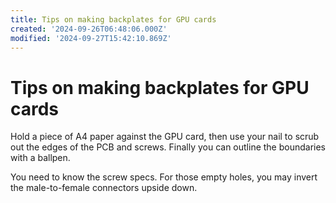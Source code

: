 ```yaml
---
title: Tips on making backplates for GPU cards
created: '2024-09-26T06:48:06.000Z'
modified: '2024-09-27T15:42:10.869Z'
---
```


# Tips on making backplates for GPU cards

Hold a piece of A4 paper against the GPU card, then use your nail to scrub out the edges of the PCB and screws. Finally you can outline the boundaries with a ballpen.

You need to know the screw specs. For those empty holes, you may invert the male-to-female connectors upside down.


